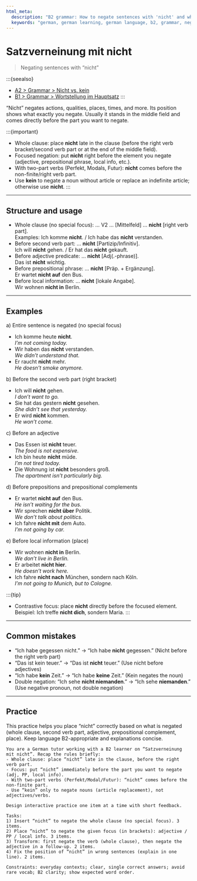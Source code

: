 ```yaml
---
html_meta:
  description: "B2 grammar: How to negate sentences with 'nicht' and where to place it (whole clause, verb part, adjective, prepositional phrases, local info)."
  keywords: "german, german learning, german language, b2, grammar, negation, nicht, word order, mittelfeld"
---
```


# Satzverneinung mit nicht
> Negating sentences with “nicht”

:::{seealso}
- [A2 > Grammar > Nicht vs. kein](/a2/grammar/nicht-vs-kein.md)
- [B1 > Grammar > Wortstellung im Hauptsatz](/b1/grammar/wortstellung.md)
:::

“Nicht” negates actions, qualities, places, times, and more. Its position shows what exactly you negate. Usually it stands in the middle field and comes directly before the part you want to negate.

:::{important}
- Whole clause: place **nicht** late in the clause (before the right verb bracket/second verb part or at the end of the middle field).
- Focused negation: put **nicht** right before the element you negate (adjective, prepositional phrase, local info, etc.).
- With two-part verbs (Perfekt, Modals, Futur): **nicht** comes before the non-finite/right verb part.
- Use **kein** to negate a noun without article or replace an indefinite article; otherwise use **nicht**.
:::

---

## Structure and usage

- Whole clause (no special focus): … V2 … [Mittelfeld] … **nicht** [right verb part].  
  Examples: Ich komme **nicht**. / Ich habe das **nicht** verstanden.
- Before second verb part: … **nicht** [Partizip/Infinitiv].  
  Ich will **nicht** gehen. / Er hat das **nicht** gekauft.
- Before adjective predicate: … **nicht** [Adj(.-phrase)].  
  Das ist **nicht** wichtig.
- Before prepositional phrase: … **nicht** [Präp. + Ergänzung].  
  Er wartet **nicht auf** den Bus.
- Before local information: … **nicht** [lokale Angabe].  
  Wir wohnen **nicht in** Berlin.

---

## Examples

a) Entire sentence is negated (no special focus)
- Ich komme heute **nicht**.  
  _I’m not coming today._
- Wir haben das **nicht** verstanden.  
  _We didn’t understand that._
- Er raucht **nicht** mehr.  
  _He doesn’t smoke anymore._

b) Before the second verb part (right bracket)
- Ich will **nicht** gehen.  
  _I don’t want to go._
- Sie hat das gestern **nicht** gesehen.  
  _She didn’t see that yesterday._
- Er wird **nicht** kommen.  
  _He won’t come._

c) Before an adjective
- Das Essen ist **nicht** teuer.  
  _The food is not expensive._
- Ich bin heute **nicht** müde.  
  _I’m not tired today._
- Die Wohnung ist **nicht** besonders groß.  
  _The apartment isn’t particularly big._

d) Before prepositions and prepositional complements
- Er wartet **nicht auf** den Bus.  
  _He isn’t waiting for the bus._
- Wir sprechen **nicht über** Politik.  
  _We don’t talk about politics._
- Ich fahre **nicht mit** dem Auto.  
  _I’m not going by car._

e) Before local information (place)
- Wir wohnen **nicht in** Berlin.  
  _We don’t live in Berlin._
- Er arbeitet **nicht hier**.  
  _He doesn’t work here._
- Ich fahre **nicht nach** München, sondern nach Köln.  
  _I’m not going to Munich, but to Cologne._

:::{tip}
- Contrastive focus: place **nicht** directly before the focused element.  
  Beispiel: Ich treffe **nicht dich**, sondern Maria.
:::

---

## Common mistakes

- “Ich habe gegessen nicht.” → “Ich habe **nicht** gegessen.” (Nicht before the right verb part)
- “Das ist kein teuer.” → “Das ist **nicht** teuer.” (Use nicht before adjectives)
- “Ich habe **kein** Zeit.” → “Ich habe **keine** Zeit.” (Kein negates the noun)
- Double negation: “Ich sehe **nicht niemanden**.” → “Ich sehe **niemanden**.” (Use negative pronoun, not double negation)

---

## Practice

This practice helps you place “nicht” correctly based on what is negated (whole clause, second verb part, adjective, prepositional complement, place). Keep language B2-appropriate and explanations concise.

```{practice}
You are a German tutor working with a B2 learner on “Satzverneinung mit nicht”. Recap the rules briefly:
- Whole clause: place “nicht” late in the clause, before the right verb part.
- Focus: put “nicht” immediately before the part you want to negate (adj, PP, local info).
- With two-part verbs (Perfekt/Modal/Futur): “nicht” comes before the non-finite part.
- Use “kein” only to negate nouns (article replacement), not adjectives/verbs.

Design interactive practice one item at a time with short feedback.

Tasks:
1) Insert “nicht” to negate the whole clause (no special focus). 3 items.
2) Place “nicht” to negate the given focus (in brackets): adjective / PP / local info. 3 items.
3) Transform: first negate the verb (whole clause), then negate the adjective in a follow-up. 2 items.
4) Fix the position of “nicht” in wrong sentences (explain in one line). 2 items.

Constraints: everyday contexts; clear, single correct answers; avoid rare vocab; B2 clarity; show expected word order.
```
